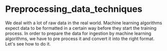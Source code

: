 # Preprocessing_data_techniques
We deal with a lot of raw data in the real world. Machine learning algorithms expect data to be formatted in a certain way before they start the training process. In order to prepare the data for ingestion by machine learning algorithms, we have to pre process it and convert it into the right format. Let's see how to do it.
